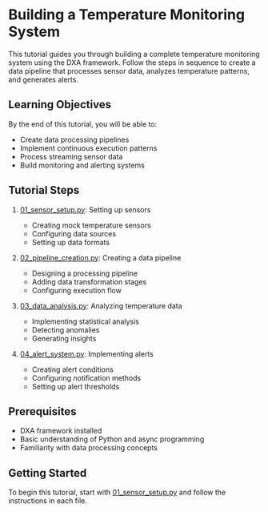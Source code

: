# Building a Temperature Monitoring System

This tutorial guides you through building a complete temperature monitoring system using the DXA framework. Follow the steps in sequence to create a data pipeline that processes sensor data, analyzes temperature patterns, and generates alerts.

## Learning Objectives

By the end of this tutorial, you will be able to:
- Create data processing pipelines
- Implement continuous execution patterns
- Process streaming sensor data
- Build monitoring and alerting systems

## Tutorial Steps

1. [01_sensor_setup.py](01_sensor_setup.py): Setting up sensors
   - Creating mock temperature sensors
   - Configuring data sources
   - Setting up data formats

2. [02_pipeline_creation.py](02_pipeline_creation.py): Creating a data pipeline
   - Designing a processing pipeline
   - Adding data transformation stages
   - Configuring execution flow

3. [03_data_analysis.py](03_data_analysis.py): Analyzing temperature data
   - Implementing statistical analysis
   - Detecting anomalies
   - Generating insights

4. [04_alert_system.py](04_alert_system.py): Implementing alerts
   - Creating alert conditions
   - Configuring notification methods
   - Setting up alert thresholds

## Prerequisites

- DXA framework installed
- Basic understanding of Python and async programming
- Familiarity with data processing concepts

## Getting Started

To begin this tutorial, start with [01_sensor_setup.py](01_sensor_setup.py) and follow the instructions in each file. 